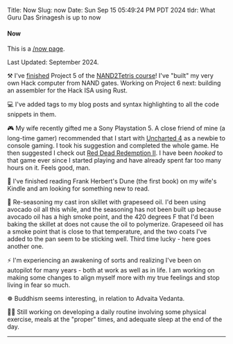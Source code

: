 Title: Now
Slug: now
Date: Sun Sep 15 05:49:24 PM PDT 2024
tldr: What Guru Das Srinagesh is up to now

#### Now

This is a [/now page](https://nownownow.com/about).

Last Updated: September 2024.

⚒️  I've [finished]({filename}/blog/nand-to-tetris-2024-project-5.md) Project 5 of the
[NAND2Tetris course](https://www.nand2tetris.org/)! I've "built" my very own Hack
computer from NAND gates. Working on Project 6 next: building an assembler for the
Hack ISA using Rust.

💻 I've added tags to my blog posts and syntax highlighting to all the code snippets
in them.

🎮 My wife recently gifted me a Sony Playstation 5. A close friend of mine (a
long-time gamer) recommended that I start with [Uncharted
4](https://en.wikipedia.org/wiki/Uncharted_4:_A_Thief%27s_End) as a newbie to console
gaming. I took his suggestion and completed the whole game. He then suggested I check
out [Red Dead Redemption II](https://en.wikipedia.org/wiki/Red_Dead_Redemption_2). I
have been _hooked_ to that game ever since I started playing and have already spent
far too many hours on it. Feels good, man.

📖 I've finished reading Frank Herbert's Dune (the first book) on my wife's Kindle
and am looking for something new to read.

🍳 Re-seasoning my cast iron skillet with grapeseed oil. I'd been using avocado oil all
this while, and the seasoning has not been built up because avocado oil has a high
smoke point, and the 420 degrees F that I'd been baking the skillet at does not cause
the oil to polymerize. Grapeseed oil has a smoke point that is close to that
temperature, and the two coats I've added to the pan seem to be sticking well. Third
time lucky - here goes another one.

⚡ I'm experiencing an awakening of sorts and realizing I've been on autopilot for
many years - both at work as well as in life. I am working on making some changes to
align myself more with my true feelings and stop living in fear so much.

☸️  Buddhism seems interesting, in relation to Advaita Vedanta.

🏋🏾 Still working on developing a daily routine involving some physical exercise,
meals at the "proper" times, and adequate sleep at the end of the day.

---
